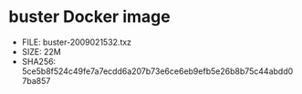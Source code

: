 # buster Docker image

* FILE: buster-2009021532.txz
* SIZE: 22M
* SHA256: 5ce5b8f524c49fe7a7ecdd6a207b73e6ce6eb9efb5e26b8b75c44abdd07ba857
